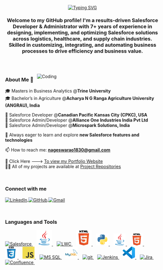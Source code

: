 <p align="center">
  <a href="https://git.io/typing-svg">
    <img src="https://readme-typing-svg.demolab.com?font=Fira+Code&weight=500&size=24&duration=3000&pause=1000&color=1fc700&center=true&vCenter=true&width=700&lines=Hi!%2C+I'm+Nageswara+Rao+Innamuri;Salesforce+Developer+%26+Administrator;Crafting+Solutions+with+Apex+%26+LWC;Automating+Business+Processes+for+Efficiency;Integrating+Systems+with+REST+%26+SOAP+APIs;Building+Scalable+Salesforce+Solutions;Salesforce+Certified+%7C+7%2B+Years+Experience;Let's+Innovate+on+Salesforce+Together!" alt="Typing SVG" />
  </a>
</p>



<h3 align="center">
Welcome to my GitHub profile! I'm a results-driven Salesforce Developer & Administrator with 7+ years of experience in designing, implementing, and optimizing Salesforce solutions across logistics, healthcare, and supply chain industries. Skilled in customizing, integrating, and automating business processes to drive efficiency and business value.
</h3>

<br><br>

<img align="right" alt="Coding" width="400" src="https://cdnb.artstation.com/p/assets/images/images/028/991/999/original/anna-havrylyukh-.gif?1596125112">

<h3>About Me 🚀</h3>

🎓 Masters in Business Analytics @**Trine University**  
🎓 Bachelor’s in Agriculture @**Acharya N G Ranga Agriculture University (ANGRAU), India**

💼 Salesforce Developer @**Canadian Pacific Kansas City (CPKC), USA**  
💼 Salesforce Admin/Developer @**Alliance One Industries India Pvt Ltd**  
💼 Salesforce Admin/Developer @**Microspark Solutions, India**

🌱 Always eager to learn and explore **new Salesforce features and technologies**

📫 How to reach me: **nageswarao1830@gmail.com**

📄 Click Here ---> [To view my Portfolio Website](https://nageswararao6330.github.io/)  
👨‍💻 All of my projects are available at [Project Repositories](https://github.com/nageswararao6330?tab=repositories)

<br/>

<h3 align="left">Connect with me</h3>
<p align="left">
  <a href="https://linkedin.com/in/your-innamuri-nageswara-rao" target="blank">
    <img align="center" src="https://raw.githubusercontent.com/rahuldkjain/github-profile-readme-generator/master/src/images/icons/Social/linked-in-alt.svg" alt="LinkedIn" height="30" width="40" />
  </a>
  <a href="https://github.com/nageswararao6330" target="blank">
    <img align="center" src="https://raw.githubusercontent.com/rahuldkjain/github-profile-readme-generator/master/src/images/icons/Social/github.svg" alt="GitHub" height="30" width="40" />
  </a>
  <a href="mailto:nageswarao1830@gmail.com" target="blank">
    <img align="center" src="https://cdn.jsdelivr.net/npm/simple-icons@v3/icons/gmail.svg" alt="Gmail" height="30" width="40" />
  </a>
</p>

<br/>
<h3 align="left">Languages and Tools</h3>

<p align="left">
  <!-- Salesforce -->
  <a href="https://www.salesforce.com/" target="_blank" rel="noreferrer">
    <img src="https://img.icons8.com/color/48/000000/salesforce.png" alt="Salesforce" height="50"/>
  </a> &nbsp;&nbsp;
  
  <!-- Apex (using Java icon as Apex is not widely available) -->
  <a href="https://developer.salesforce.com/docs/atlas.en-us.apexcode.meta/apexcode/" target="_blank" rel="noreferrer">
    <img src="https://raw.githubusercontent.com/devicons/devicon/master/icons/java/java-original.svg" alt="Apex" height="50"/>
  </a> &nbsp;&nbsp;
  
  <!-- Lightning Web Components -->
  <a href="https://developer.salesforce.com/docs/component-library/documentation/en/lwc" target="_blank" rel="noreferrer">
    <img src="https://raw.githubusercontent.com/simple-icons/simple-icons/develop/icons/salesforce.svg" alt="LWC" height="50"/>
  </a> &nbsp;&nbsp;
  
  <!-- Visualforce (using HTML icon) -->
  <a href="https://developer.salesforce.com/docs/atlas.en-us.pages.meta/pages/" target="_blank" rel="noreferrer">
    <img src="https://raw.githubusercontent.com/devicons/devicon/master/icons/html5/html5-original-wordmark.svg" alt="Visualforce" height="50"/>
  </a> &nbsp;&nbsp;

  <!-- Python -->
  <a href="https://www.python.org" target="_blank" rel="noreferrer">
    <img src="https://raw.githubusercontent.com/devicons/devicon/master/icons/python/python-original.svg" alt="Python" height="40"/>
  </a> &nbsp;&nbsp;
  
  <!-- Java -->
  <a href="https://www.java.com/" target="_blank" rel="noreferrer">
    <img src="https://raw.githubusercontent.com/devicons/devicon/master/icons/java/java-original.svg" alt="Java" height="40"/>
  </a> &nbsp;&nbsp;
  
  <!-- HTML -->
  <a href="https://developer.mozilla.org/en-US/docs/Web/HTML" target="_blank" rel="noreferrer">
    <img src="https://raw.githubusercontent.com/devicons/devicon/master/icons/html5/html5-original-wordmark.svg" alt="HTML" height="40"/>
  </a> &nbsp;&nbsp;
  
  <!-- CSS -->
  <a href="https://developer.mozilla.org/en-US/docs/Web/CSS" target="_blank" rel="noreferrer">
    <img src="https://raw.githubusercontent.com/devicons/devicon/master/icons/css3/css3-original-wordmark.svg" alt="CSS" height="40"/>
  </a> &nbsp;&nbsp;

  <!-- JavaScript -->
  <a href="https://developer.mozilla.org/en-US/docs/Web/JavaScript" target="_blank" rel="noreferrer">
    <img src="https://raw.githubusercontent.com/devicons/devicon/master/icons/javascript/javascript-original.svg" alt="JavaScript" height="40"/>
    </a> &nbsp;&nbsp;
    
  <!-- SQL Server -->
  <a href="https://www.microsoft.com/en-us/sql-server" target="_blank" rel="noreferrer">
    <img src="https://www.svgrepo.com/show/303229/microsoft-sql-server-logo.svg" alt="MS SQL" height="40"/>
  </a> &nbsp;&nbsp;
  
  <!-- MySQL -->
  <a href="https://www.mysql.com" target="_blank" rel="noreferrer">
    <img src="https://raw.githubusercontent.com/devicons/devicon/master/icons/mysql/mysql-original-wordmark.svg" alt="MySQL" height="40"/>
  </a> &nbsp;&nbsp;
  
  <!-- Git -->
  <a href="https://git-scm.com/" target="_blank" rel="noreferrer">
    <img src="https://www.vectorlogo.zone/logos/git-scm/git-scm-icon.svg" alt="git" width="40" height="40"/>
  </a> &nbsp;&nbsp;
  
  <!-- Jenkins -->
  <a href="https://www.jenkins.io" target="_blank" rel="noreferrer">
    <img src="https://www.vectorlogo.zone/logos/jenkins/jenkins-icon.svg" alt="Jenkins" height="40"/>
  </a> &nbsp;&nbsp;
  
  <!-- VS Code -->
  <a href="https://code.visualstudio.com/" target="_blank" rel="noreferrer">
    <img src="https://raw.githubusercontent.com/devicons/devicon/master/icons/vscode/vscode-original.svg" alt="VS Code" height="40"/>
  </a> &nbsp;&nbsp;
  
  <!-- Jira -->
  <a href="https://www.atlassian.com/software/jira" target="_blank" rel="noreferrer">
    <img src="https://www.vectorlogo.zone/logos/atlassian_jira/atlassian_jira-icon.svg" alt="Jira" height="40"/>
  </a> &nbsp;&nbsp;
  
  <!-- Confluence -->
  <a href="https://www.atlassian.com/software/confluence" target="_blank" rel="noreferrer">
    <img src="https://www.vectorlogo.zone/logos/atlassian_confluence/atlassian_confluence-icon.svg" alt="Confluence" height="40"/>
 </a> &nbsp;&nbsp;
  </a>
</p>

